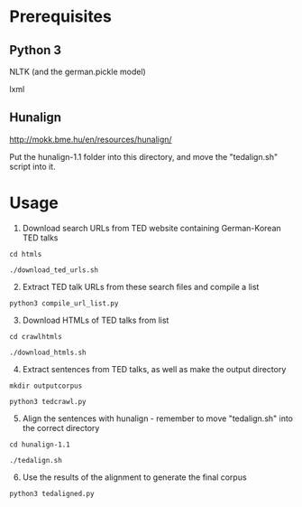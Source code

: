 # Prerequisites

## Python 3

NLTK (and the german.pickle model)

lxml

## Hunalign
http://mokk.bme.hu/en/resources/hunalign/

Put the hunalign-1.1 folder into this directory, and move the "tedalign.sh" script into it.

# Usage

1. Download search URLs from TED website containing German-Korean TED talks

`cd htmls`

`./download_ted_urls.sh`

2. Extract TED talk URLs from these search files and compile a list

`python3 compile_url_list.py`

3. Download HTMLs of TED talks from list

`cd crawlhtmls`

`./download_htmls.sh`

4. Extract sentences from TED talks, as well as make the output directory

`mkdir outputcorpus`

`python3 tedcrawl.py`

5. Align the sentences with hunalign - remember to move "tedalign.sh" into the correct directory

`cd hunalign-1.1`

`./tedalign.sh`

6. Use the results of the alignment to generate the final corpus

`python3 tedaligned.py`